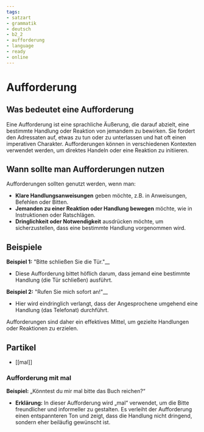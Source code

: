 ```yaml
---
tags:
- satzart
- grammatik
- deutsch
- b2_2
- aufforderung
- language
- ready
- online
---
```


# Aufforderung

## Was bedeutet eine Aufforderung

Eine Aufforderung ist eine sprachliche Äußerung, die darauf abzielt, eine bestimmte Handlung oder Reaktion von jemandem zu bewirken. Sie fordert den Adressaten auf, etwas zu tun oder zu unterlassen und hat oft einen imperativen Charakter. Aufforderungen können in verschiedenen Kontexten verwendet werden, um direktes Handeln oder eine Reaktion zu initiieren.

## Wann sollte man Aufforderungen nutzen

Aufforderungen sollten genutzt werden, wenn man:

- __Klare Handlungsanweisungen__ geben möchte, z.B. in Anweisungen, Befehlen oder Bitten.
- __Jemanden zu einer Reaktion oder Handlung bewegen__ möchte, wie in Instruktionen oder Ratschlägen.
- __Dringlichkeit oder Notwendigkeit__ ausdrücken möchte, um sicherzustellen, dass eine bestimmte Handlung vorgenommen wird.

## Beispiele

__Beispiel 1:__ "Bitte schließen Sie die Tür."__

- Diese Aufforderung bittet höflich darum, dass jemand eine bestimmte Handlung (die Tür schließen) ausführt.

__Beispiel 2:__ "Rufen Sie mich sofort an!"__

- Hier wird eindringlich verlangt, dass der Angesprochene umgehend eine Handlung (das Telefonat) durchführt.

Aufforderungen sind daher ein effektives Mittel, um gezielte Handlungen oder Reaktionen zu erzielen.

## Partikel

- [[mal]]

### Aufforderung mit mal

__Beispiel:__ „Könntest du mir mal bitte das Buch reichen?“

- __Erklärung:__ In dieser Aufforderung wird „mal“ verwendet, um die Bitte freundlicher und informeller zu gestalten. Es verleiht der Aufforderung einen entspannteren Ton und zeigt, dass die Handlung nicht dringend, sondern eher beiläufig gewünscht ist.
